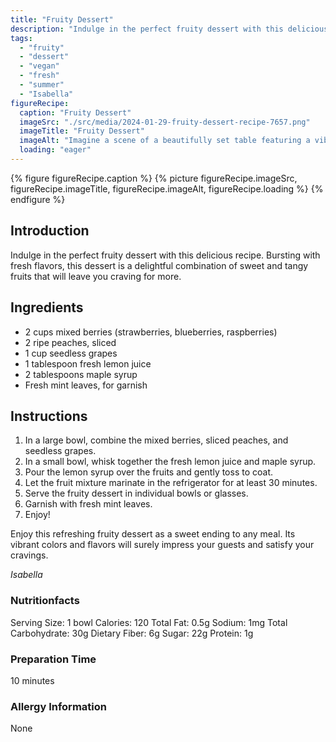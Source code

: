 ```yaml
---
title: "Fruity Dessert"
description: "Indulge in the perfect fruity dessert with this delicious recipe. Bursting with fresh flavors, this dessert is a delightful combination of sweet and tangy fruits."
tags:
  - "fruity"
  - "dessert"
  - "vegan"
  - "fresh"
  - "summer"
  - "Isabella"
figureRecipe: 
  caption: "Fruity Dessert"
  imageSrc: "./src/media/2024-01-29-fruity-dessert-recipe-7657.png"
  imageTitle: "Fruity Dessert"
  imageAlt: "Imagine a scene of a beautifully set table featuring a vibrant display of assorted fruits, indicative of nature's bounty. Envision a white pristine platter adorned with a colorful mix of fresh berries, ripe peaches, and seedless grapes, all glistening with natural juice. The fruits appear tantalizingly sweet, their natural flavors accentuated by a light drizzle of lemon syrup, which is made from fresh lemon juice and maple syrup. The image's freshness is amplified by a garnish of fresh mint leaves, adding a pop of green and a whisper of herbal fragrance. The entire scene radiates a sense of summer, offering tastes of joy and satisfaction with just a glance."
  loading: "eager"
---
```


{% figure figureRecipe.caption %}
{% picture figureRecipe.imageSrc, figureRecipe.imageTitle, figureRecipe.imageAlt, figureRecipe.loading %}
{% endfigure %}

## Introduction

Indulge in the perfect fruity dessert with this delicious recipe. Bursting with fresh flavors, this dessert is a delightful combination of sweet and tangy fruits that will leave you craving for more.

## Ingredients

- 2 cups mixed berries (strawberries, blueberries, raspberries)
- 2 ripe peaches, sliced
- 1 cup seedless grapes
- 1 tablespoon fresh lemon juice
- 2 tablespoons maple syrup
- Fresh mint leaves, for garnish

## Instructions

1. In a large bowl, combine the mixed berries, sliced peaches, and seedless grapes.
2. In a small bowl, whisk together the fresh lemon juice and maple syrup.
3. Pour the lemon syrup over the fruits and gently toss to coat.
4. Let the fruit mixture marinate in the refrigerator for at least 30 minutes.
5. Serve the fruity dessert in individual bowls or glasses.
6. Garnish with fresh mint leaves.
7. Enjoy!

Enjoy this refreshing fruity dessert as a sweet ending to any meal. Its vibrant colors and flavors will surely impress your guests and satisfy your cravings.

*Isabella*

### Nutritionfacts

Serving Size: 1 bowl
Calories: 120
Total Fat: 0.5g
Sodium: 1mg
Total Carbohydrate: 30g
Dietary Fiber: 6g
Sugar: 22g
Protein: 1g

### Preparation Time

10 minutes

### Allergy Information

None